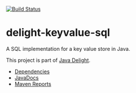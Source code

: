 [![Build Status](https://travis-ci.org/javadelight/delight-keyvalue-sql.svg)](https://travis-ci.org/javadelight/delight-keyvalue-sql)

delight-keyvalue-sql
=============

A SQL implementation for a key value store in Java.

This project is part of [Java Delight](https://github.com/javadelight/delight-main#java-delight-suite).

- [Dependencies](http://modules.appjangle.com/delight-keyvalue-sql/latest/dependencies.html)
- [JavaDocs](http://modules.appjangle.com/delight-keyvalue-sql/latest/apidocs/index.html)
- [Maven Reports](http://modules.appjangle.com/delight-keyvalue-sql/latest/project-reports.html)
